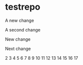 # testrepo

A new change

A second change

New change

Next change

2
3
4
5
6
7
8
9
10
11
12
13
14
15
16
17